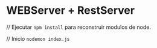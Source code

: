 # WEBServer + RestServer

// Ejecutar 
```npm install``` para reconstruir modulos de node.

// Inicio
```nodemon index.js```